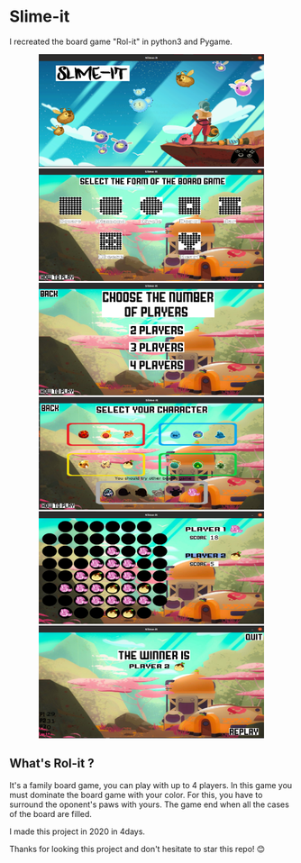 # Slime-it
I recreated the board game "Rol-it" in python3 and Pygame.

<p align="center">
  <img width=400px height=200px src="./ressources-readme/title_screen.png">
  <img width=400px height=200px src="./ressources-readme/select_board.png">
  <img width=400px height=200px src="./ressources-readme/select_player.png">
  <img width=400px height=200px src="./ressources-readme/choose_character.png">
  <img width=400px height=200px src="./ressources-readme/game.png">
  <img width=400px height=200px src="./ressources-readme/final_screen.png">
</p>

## What's Rol-it ?
It's a family board game, you can play with up to 4 players.
In this game you must dominate the board game with your color.
For this, you have to surround the oponent's paws with yours.
The game end when all the cases of the board are filled.

I made this project in 2020 in 4days.

Thanks for looking this project and don't hesitate to star this repo! 😊